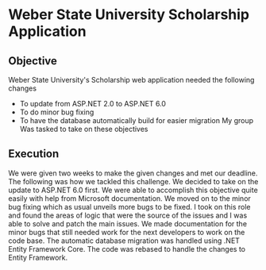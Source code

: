 # Weber State University Scholarship Application


## Objective

Weber State University's Scholarship web application needed the following changes
- To update from ASP.NET 2.0 to ASP.NET 6.0
- To do minor bug fixing
- To have the database automatically build for easier migration 
My group Was tasked to take on these objectives
  

## Execution 

We were given two weeks to make the given changes and met our deadline. The following was how we tackled this challenge.
We decided to take on the update to ASP.NET 6.0 first. We were able to accomplish this objective quite easily with help from Microsoft documentation.
We moved on to the minor bug fixing which as usual unveils more bugs to be fixed. I took on this role and found the areas of logic that were the source of the issues and I was able to solve and patch the main issues. We made documentation for the minor bugs that still needed work for the next developers to work on the code base. The automatic database migration was handled using .NET Entity Framework Core. The code was rebased to handle the changes to Entity Framework.

